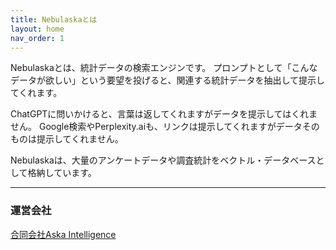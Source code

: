 ```yaml
---
title: Nebulaskaとは
layout: home
nav_order: 1
---
```


Nebulaskaとは、統計データの検索エンジンです。
プロンプトとして「こんなデータが欲しい」という要望を投げると、関連する統計データを抽出して提示してくれます。

ChatGPTに問いかけると、言葉は返してくれますがデータを提示してはくれません。
Google検索やPerplexity.aiも、リンクは提示してくれますがデータそのものは提示してくれません。

Nebulaskaは、大量のアンケートデータや調査統計をベクトル・データベースとして格納しています。




----

### 運営会社
[合同会社Aska Intelligence](https://aska-intelligence.com/ja)


